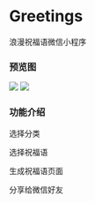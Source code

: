 # Greetings
浪漫祝福语微信小程序

### 预览图

![](https://upload-images.jianshu.io/upload_images/3384890-ba2ac675762114e4.jpg?imageMogr2/auto-orient/strip%7CimageView2/2/w/300)
![](https://upload-images.jianshu.io/upload_images/3384890-2bc1f601756593a7.jpg?imageMogr2/auto-orient/strip%7CimageView2/2/w/300)



### 功能介绍

选择分类

选择祝福语 

生成祝福语页面

分享给微信好友


